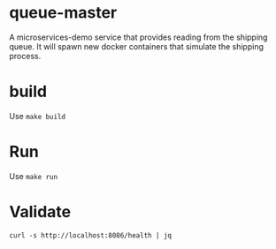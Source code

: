# queue-master
A microservices-demo service that provides reading from the shipping
queue. It will spawn new docker containers that simulate the shipping
process.

# build
Use `make build` 

# Run
Use `make run`

# Validate
`curl -s http://localhost:8086/health | jq`

